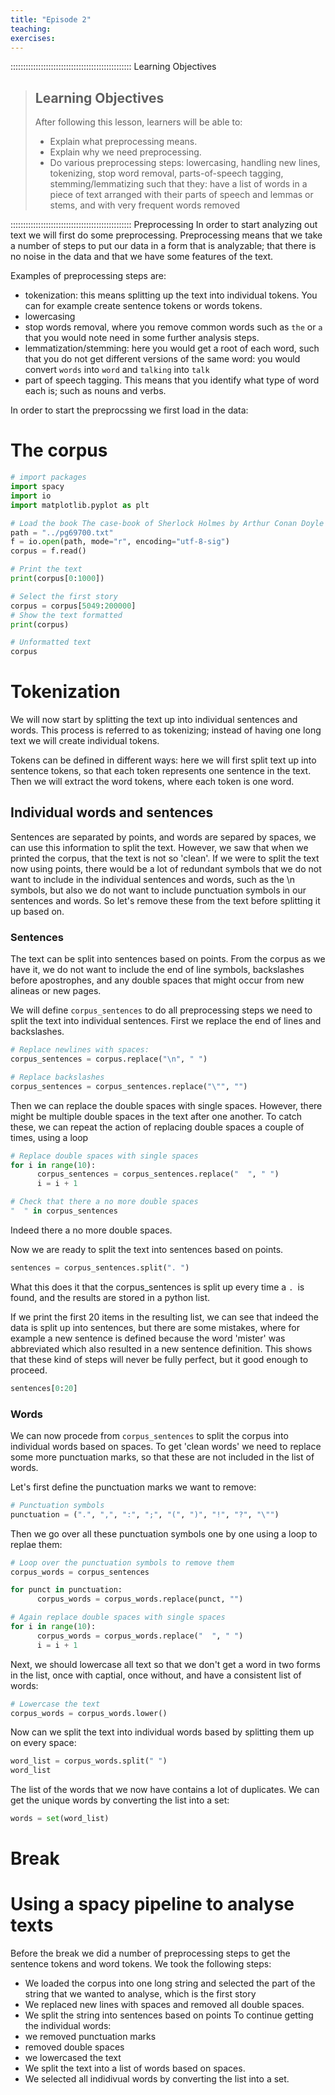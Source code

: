```yaml
---
title: "Episode 2"
teaching: 
exercises: 
---
```


:::::::::::::::::::::::::::::::::::::::::::::::: Learning Objectives
> ## Learning Objectives
> After following this lesson, learners will be able to:
> - Explain what preprocessing means.
> - Explain why we need preprocessing.
> - Do various preprocessing steps: lowercasing, handling new lines, tokenizing, stop word removal, parts-of-speech tagging, stemming/lemmatizing such that they: 
have a list of words in a piece of text arranged with their parts of speech and lemmas or stems, and with very frequent words removed

:::::::::::::::::::::::::::::::::::::::::::::::: Preprocessing
In order to start analyzing out text we will first do some preprocessing. Preprocessing means that we take a number of steps to put our data in a form that is analyzable; that there is no noise in the data and that we have some features of the text.

Examples of preprocessing steps are:
- tokenization: this means splitting up the text into individual tokens. You can for example create sentence tokens or words tokens.
- lowercasing
- stop words removal, where you remove common words such as `the` or `a` that you would note need in some further analysis steps.
- lemmatization/stemming: here you would get a root of each word, such that you do not get different versions of the same word: you would convert `words` into `word` and `talking` into `talk`
- part of speech tagging. This means that you identify what type of word each is; such as nouns and verbs.

In order to start the preprocssing we first load in the data:
# The corpus
```python
# import packages
import spacy
import io
import matplotlib.pyplot as plt
```

```python
# Load the book The case-book of Sherlock Holmes by Arthur Conan Doyle
path = "../pg69700.txt"
f = io.open(path, mode="r", encoding="utf-8-sig")
corpus = f.read()
```

```python
# Print the text
print(corpus[0:1000])
```

```python
# Select the first story
corpus = corpus[5049:200000]
# Show the text formatted
print(corpus)
```

```python
# Unformatted text
corpus
```

# Tokenization
We will now start by splitting the text up into individual sentences and words. This process is referred to as tokenizing; instead of having one long text we will create individual tokens.

Tokens can be defined in different ways: here we will first split text up into  sentence tokens, so that each token represents one sentence in the text. Then we will extract the word tokens, where each token is one word.

## Individual words and sentences 
Sentences are separated by points, and words are separed by spaces, we can use this information to split the text. However, we saw that when we printed the corpus, that the text is not so 'clean'. If we were to split the text now using points, there would be a lot of redundant symbols that we do not want to include in the individual sentences and words, such as the \n symbols, but also we do not want to include punctuation symbols in our sentences and words. So let's remove these from the text before splitting it up based on. 

### Sentences
The text can be split into sentences based on points. From the corpus as we have it, we do not want to include the end of line symbols, backslashes before apostrophes, and any double spaces that might occur from new alineas or new pages.

We will define `corpus_sentences` to do all preprocessing steps we need to split the text into individual sentences. First we replace the end of lines and backslashes.

```python
# Replace newlines with spaces:
corpus_sentences = corpus.replace("\n", " ")

# Replace backslashes
corpus_sentences = corpus_sentences.replace("\"", "")
```

Then we can replace the double spaces with single spaces. However, there might be multiple double spaces in the text after one another. To catch these, we can repeat the action of replacing double spaces a couple of times, using a loop 
```python
# Replace double spaces with single spaces
for i in range(10):
      corpus_sentences = corpus_sentences.replace("  ", " ")
      i = i + 1
```

```python
# Check that there a no more double spaces
"  " in corpus_sentences
```
Indeed there a no more double spaces.

Now we are ready to split the text into sentences based on points.
```python
sentences = corpus_sentences.split(". ")
```
What this does it that the corpus_sentences is split up every time a `. `is found, and the results are stored in a python list.

If we print the first 20 items in the resulting list, we can see that indeed the data is split up into sentences, but there are some mistakes, where for example a new sentence is defined because the word 'mister' was abbreviated which also resulted in a new sentence definition. This shows that these kind of steps will never be fully perfect, but it good enough to proceed.

```python
sentences[0:20]
```

### Words
We can now procede from `corpus_sentences` to split the corpus into individual words based on spaces. To get 'clean words' we need to replace some more punctuation marks, so that these are not included in the list of words.

Let's first define the punctuation marks we want to remove:
```python
# Punctuation symbols
punctuation = (".", ",", ":", ";", "(", ")", "!", "?", "\"")
```

Then we go over all these punctuation symbols one by one using a loop to replae them:

```python
# Loop over the punctuation symbols to remove them
corpus_words = corpus_sentences

for punct in punctuation:
      corpus_words = corpus_words.replace(punct, "")

# Again replace double spaces with single spaces
for i in range(10):
      corpus_words = corpus_words.replace("  ", " ")
      i = i + 1
```

Next, we should lowercase all text so that we don't get a word in two forms in the list, once with captial, once without, and have a consistent list of words:
```python
# Lowercase the text
corpus_words = corpus_words.lower()
```

Now can we split the text into individual words based by splitting them up on every space:
```python
word_list = corpus_words.split(" ")
word_list
```
The list of the words that we now have contains a lot of duplicates. We can get the unique words by converting the list into a set:
```python
words = set(word_list)
```


# Break

# Using a spacy pipeline to analyse texts
Before the break we did a number of preprocessing steps to get the sentence tokens and word tokens. We took the following steps:

- We loaded the corpus into one long string and selected the part of the string that we wanted to analyse, which is the first story
- We replaced new lines with spaces and removed all double spaces.
- We split the string into sentences based on points
To continue getting the individual words:
- we removed punctuation marks
- removed double spaces
- we lowercased the text
- We split the text into a list of words based on spaces.
- We selected all indidivual words by converting the list into a set.
